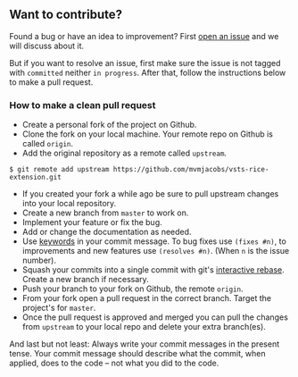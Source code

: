 ## Want to contribute?

Found a bug or have an idea to improvement? First [open an issue](https://github.com/mvmjacobs/vsts-rice-extension/issues) and we will discuss about it.

But if you want to resolve an issue, first make sure the issue is not tagged with `committed` neither `in progress`. After that, follow the instructions below to make a pull request.

### How to make a clean pull request

- Create a personal fork of the project on Github.
- Clone the fork on your local machine. Your remote repo on Github is called `origin`.
- Add the original repository as a remote called `upstream`.
```
$ git remote add upstream https://github.com/mvmjacobs/vsts-rice-extension.git
```
- If you created your fork a while ago be sure to pull upstream changes into your local repository.
- Create a new branch from `master` to work on.
- Implement your feature or fix the bug.
- Add or change the documentation as needed.
- Use [keywords](https://help.github.com/articles/closing-issues-using-keywords/) in your commit message. To bug fixes use `(fixes #n)`, to improvements and new features use `(resolves #n)`. (When `n` is the issue number).
- Squash your commits into a single commit with git's [interactive rebase](https://help.github.com/articles/interactive-rebase). Create a new branch if necessary.
- Push your branch to your fork on Github, the remote `origin`.
- From your fork open a pull request in the correct branch. Target the project's for `master`.
- Once the pull request is approved and merged you can pull the changes from `upstream` to your local repo and delete
your extra branch(es).

And last but not least: Always write your commit messages in the present tense. Your commit message should describe what the commit, when applied, does to the code – not what you did to the code.
